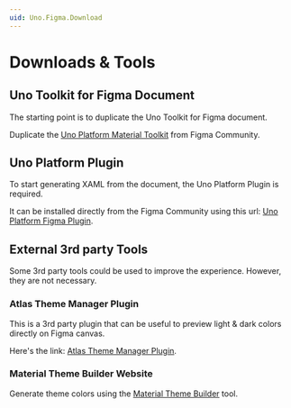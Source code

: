 ```yaml
---
uid: Uno.Figma.Download
---
```


# Downloads & Tools

## Uno Toolkit for Figma Document
The starting point is to duplicate the Uno Toolkit for Figma document.

Duplicate the [Uno Platform Material Toolkit](https://www.figma.com/community/file/1110792522046146058) from Figma Community.

## Uno Platform Plugin
To start generating XAML from the document, the Uno Platform Plugin is required.

It can be installed directly from the Figma Community using this url: [Uno Platform Figma Plugin](https://www.figma.com/community/plugin/1045528009520465828/Uno-Platform).

## External 3rd party Tools

Some 3rd party tools could be used to improve the experience. However, they are not necessary.

### Atlas Theme Manager Plugin

This is a 3rd party plugin that can be useful to preview light & dark colors directly on Figma canvas.

Here's the link: [Atlas Theme Manager Plugin](https://www.figma.com/community/plugin/893903420585768458).

### Material Theme Builder Website

Generate theme colors using the [Material Theme Builder](https://material-foundation.github.io/material-theme-builder/#/custom) tool.
